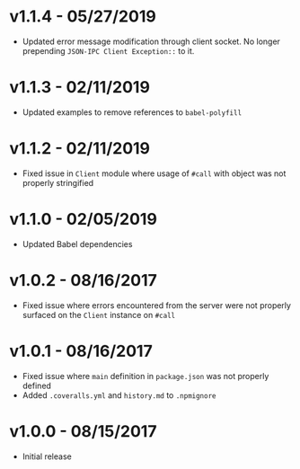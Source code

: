 # v1.1.4 - 05/27/2019

* Updated error message modification through client socket. No longer prepending `JSON-IPC Client Exception::` to it.

# v1.1.3 - 02/11/2019

* Updated examples to remove references to `babel-polyfill`

# v1.1.2 - 02/11/2019

* Fixed issue in `Client` module where usage of `#call` with object was not properly stringified

# v1.1.0 - 02/05/2019

* Updated Babel dependencies

# v1.0.2 - 08/16/2017

* Fixed issue where errors encountered from the server were not properly surfaced on the `Client` instance on `#call`

# v1.0.1 - 08/16/2017

* Fixed issue where `main` definition in `package.json` was not properly defined
* Added `.coveralls.yml` and `history.md` to `.npmignore`

# v1.0.0 - 08/15/2017

* Initial release

